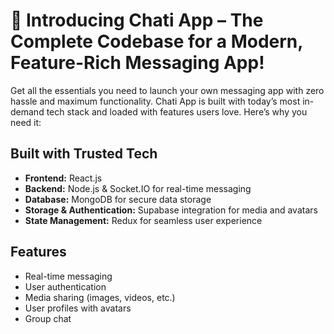 # 🚀 Introducing Chati App – The Complete Codebase for a Modern, Feature-Rich Messaging App!

Get all the essentials you need to launch your own messaging app with zero hassle and maximum functionality. Chati App is built with today’s most in-demand tech stack and loaded with features users love. Here’s why you need it:

## Built with Trusted Tech

- **Frontend:** React.js  
- **Backend:** Node.js & Socket.IO for real-time messaging  
- **Database:** MongoDB for secure data storage  
- **Storage & Authentication:** Supabase integration for media and avatars  
- **State Management:** Redux for seamless user experience  

## Features

- Real-time messaging
- User authentication
- Media sharing (images, videos, etc.)
- User profiles with avatars
- Group chat
